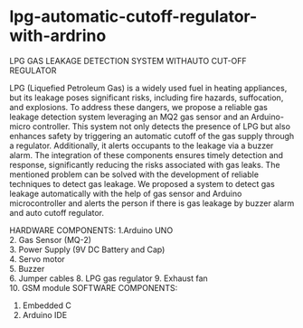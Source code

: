 # lpg-automatic-cutoff-regulator-with-ardrino
LPG GAS LEAKAGE DETECTION SYSTEM WITHAUTO CUT-OFF  REGULATOR 

LPG (Liquefied Petroleum Gas) is a widely used fuel in heating appliances, but its leakage poses 
significant risks, including fire hazards, suffocation, and explosions. To address these dangers, we 
propose a reliable gas leakage detection system leveraging an MQ2 gas sensor and an Arduino-micro 
controller. This system not only detects the presence of LPG but also enhances safety by triggering an 
automatic cutoff of the gas supply through a regulator. Additionally, it alerts occupants to the leakage 
via a buzzer alarm. The integration of these components ensures timely detection and response, 
significantly reducing the risks associated with gas leaks. The mentioned problem can be solved with 
the development of reliable techniques to detect gas leakage. We proposed a system to detect gas 
leakage automatically with the help of gas sensor and Arduino microcontroller and alerts the person if 
there is gas leakage by buzzer alarm and auto cutoff regulator.

HARDWARE  COMPONENTS: 
1.Arduino UNO  
2. Gas Sensor (MQ-2)  
3. Power Supply (9V DC Battery and Cap)  
4. Servo motor  
5. Buzzer  
6. Jumper cables 
8. LPG gas regulator 
9. Exhaust fan  
10. GSM module
SOFTWARE COMPONENTS:  
1. Embedded C  
2. Arduino IDE 
